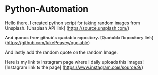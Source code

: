 # Python-Automation
Hello there,
I created python script for taking random images from Unsplash.
[Unsplash API link] (https://source.unsplash.com/)

And quotes from github's quotable repository.
[Quotable Repository link] (https://github.com/lukePeavey/quotable)

And lastly add the random quote on the random Image.

Here is my link to Instagram page where I daily uploads this images!
[Instagram link to the page] (https://www.instagram.com/source.9/)
